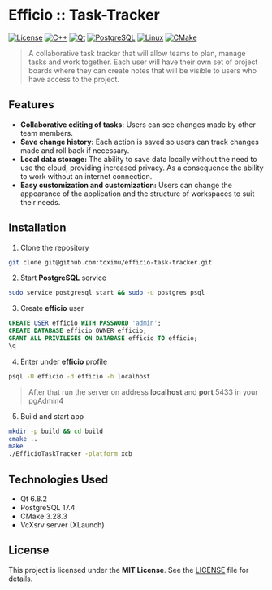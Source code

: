 # Efficio :: Task-Tracker

[![License](https://img.shields.io/badge/License-MIT-yellow?style=for-the-badge)](https://opensource.org/licenses/MIT)
[![C++](https://img.shields.io/badge/C++-00599C?style=for-the-badge&logo=c%2B%2B&logoColor=white)](https://isocpp.org/)
[![Qt](https://img.shields.io/badge/Qt-41CD52?style=for-the-badge&logo=qt&logoColor=white)](https://www.qt.io/)
[![PostgreSQL](https://img.shields.io/badge/PostgreSQL-4169E1?style=for-the-badge&logo=postgresql&logoColor=white)](https://www.postgresql.org/)
[![Linux](https://img.shields.io/badge/Linux-FCC624?style=for-the-badge&logo=linux&logoColor=black)](https://www.linux.org/)
[![CMake](https://img.shields.io/badge/CMake-064F8C?style=for-the-badge&logo=cmake&logoColor=white)](https://cmake.org/)

> A collaborative task tracker that will allow teams to plan, manage tasks and work together. Each user will have their own set of project boards where they can create notes that will be visible to users who have access to the project.

## Features

- **Collaborative editing of tasks:** Users can see changes made by other team members.
- **Save change history:** Each action is saved so users can track changes made and roll back if necessary.
- **Local data storage:** The ability to save data locally without the need to use the cloud, providing increased privacy. As a consequence the ability to work without an internet connection.
- **Easy customization and customization:** Users can change the appearance of the application and the structure of workspaces to suit their needs.

## Installation

1. Clone the repository

```bash
git clone git@github.com:toximu/efficio-task-tracker.git
```

2. Start **PostgreSQL** service

```bash
sudo service postgresql start && sudo -u postgres psql
```

3. Create **efficio** user

```SQL
CREATE USER efficio WITH PASSWORD 'admin';
CREATE DATABASE efficio OWNER efficio;
GRANT ALL PRIVILEGES ON DATABASE efficio TO efficio;
\q
```

4. Enter under **efficio** profile

```bash
psql -U efficio -d efficio -h localhost
```

> After that run the server on address **localhost** and **port** 5433 in your pgAdmin4

5. Build and start app

```bash
mkdir -p build && cd build
cmake ..
make
./EfficioTaskTracker -platform xcb
```

## Technologies Used
- Qt 6.8.2
- PostgreSQL 17.4
- CMake 3.28.3
- VcXsrv server (XLaunch)

## License

This project is licensed under the **MIT License**. See the [LICENSE](https://github.com/toximu/efficio-task-tracker/blob/main/LICENSE) file for details.
